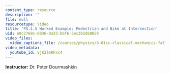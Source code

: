 ```yaml
---
content_type: resource
description: ''
file: null
resourcetype: Video
title: 'PS.1.5 Worked Example: Pedestrian and Bike at Intersection'
uid: e0c2768c-0836-8a33-b6f6-5ec2b2d68659
video_files:
  video_captions_file: /courses/physics/8-01sc-classical-mechanics-fall-2016/week-1-kinematics/ps.1.5-worked-example-pedestrian-and-bike-at-intersection/ps.1.5-worked-example-pedestrian-and-bike-at-intersection/SjK2lmRFxc4.vtt
video_metadata:
  youtube_id: SjK2lmRFxc4
---
```


**Instructor:** Dr. Peter Dourmashkin